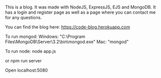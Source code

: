This is a blog. It was made with NodeJS, ExpressJS, EJS and MongoDB.
It has a login and register page as well as a page where you can contact me for any questions.

You can find the blog here: https://code-blog.herokuapp.com

To run mongod:
Windows: "C:\Program Files\MongoDB\Server\3.2\bin\mongod.exe"
Mac: "mongod"

To run node: node app.js

or npm run server

Open localhost:5080
